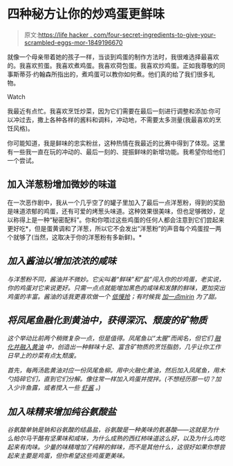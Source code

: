 # 四种秘方让你的炒鸡蛋更鲜味

> 原文:[https://life hacker . com/four-secret-ingredients-to-give-your-scrambled-eggs-mor-1849196670](https://lifehacker.com/four-secret-ingredients-to-give-your-scrambled-eggs-mor-1849196670)

就像一个母亲带着她的孩子一样，当谈到鸡蛋的制作方法时，我很难选择最喜欢的。我喜欢煎蛋。我喜欢煮鸡蛋。我喜欢荷包蛋。我喜欢炒鸡蛋。正如我尊敬的同事斯蒂芬·约翰森所指出的，煮鸡蛋可以教你如何煮。他们真的给了我们很多礼物。

Watch

我最近有点忙。我喜欢烹饪炒菜，因为它们需要在最后一刻进行调整和添加:你可以冲过去，撒上各种各样的酱料和调料，冲动地，不需要太多测量(我最喜欢的烹饪风格)。

你可能知道，我是鲜味的忠实粉丝，这种热情在我最近的比赛中得到了体现。这里有一些我一直在玩的冲动的、最后一刻的、提振鲜味的新增功能。我希望你给他们一个尝试。

## 加入洋葱粉增加微妙的味道

在一次恶作剧中，我从一个几乎空了的罐子里加入了最后一点洋葱粉，得到的奖励是味道浓郁的鸡蛋，还有可爱的烤葱头味道。这种效果很美味，但也足够微妙，足以称得上是一种“秘密配料”。你和你喂过这些鸡蛋的任何人都会注意到它们尝起来更好吃*，但是蛋黄调和了洋葱，所以它不会发出“洋葱粉”的声音每个鸡蛋捏一两个就够了(当然，这取决于你的洋葱粉有多新鲜)。*

## *加入酱油以增加浓浓的咸味*

*与洋葱粉不同，酱油并不微妙。它尖叫着“鲜味”和“盐”闯入你的炒鸡蛋，老实说，你的鸡蛋对它来说更好。只需一点点就能增加黑色的咸味和发酵的鲜味，更加突出鸡蛋的丰富。酱油的话我更喜欢做一个 [低慢抢](https://lifehacker.com/how-to-make-perfect-scrambled-eggs-no-matter-how-you-l-1819089160)；有时候我 [加一点mirin](https://lifehacker.com/you-should-definitely-add-mirin-to-your-scrambled-eggs-1838015440) 为了甜。*

## *将凤尾鱼融化到黄油中，获得深沉、颓废的矿物质*

*这个举动比前两个稍微复杂一点，但是值得。凤尾鱼以“太腥”而闻名，但它们 [融化并融入黄油](https://lifehacker.com/melt-anchovies-into-butter-and-put-that-butter-in-every-1842561137) 中，创造出一种鲜味十足、富含矿物质的烹饪脂肪，几乎让你工作日早上的炒菜有点*太*颓废。*

*首先，每两汤匙黄油对应一份凤尾鱼柳。用中火融化黄油，然后加入凤尾鱼，用木勺捣碎它们，直到它们分解。像往常一样加入鸡蛋并搅拌。(不想经历那一切？加入少许鱼露，或者搅入一些 [虾酱](https://lifehacker.com/use-a-spoonful-of-shrimp-paste-when-you-cant-find-ancho-1843732484) 。)*

## *加入味精来增加纯谷氨酸盐*

*谷氨酸单钠是钠和谷氨酸的结晶盐，谷氨酸是一种美味的氨基酸——这就是为什么帕尔马干酪有坚果味和咸味，为什么成熟的西红柿味道这么好，以及为什么肉吃起来有肉味。少量的味精增加了纯粹的鲜味，而不是其他什么，这很好如果你想尝起来主要是鸡蛋，但你希望这些鸡蛋更美味。*